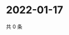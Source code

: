 # 2022-01-17

共 0 条

<!-- BEGIN WEIBO -->
<!-- 最后更新时间 Mon Jan 17 2022 03:11:58 GMT+0800 (China Standard Time) -->

<!-- END WEIBO -->
